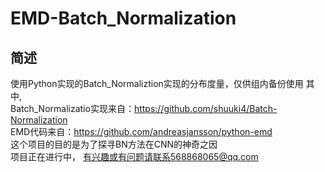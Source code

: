 
# EMD-Batch_Normalization

## 简述
使用Python实现的Batch_Normaliztion实现的分布度量，仅供组内备份使用
其中,   
Batch_Normalizatio实现来自：https://github.com/shuuki4/Batch-Normalization   
EMD代码来自：https://github.com/andreasjansson/python-emd   
这个项目的目的是为了探寻BN方法在CNN的神奇之因   
项目正在进行中，
有兴趣或有问题请联系568868065@qq.com

